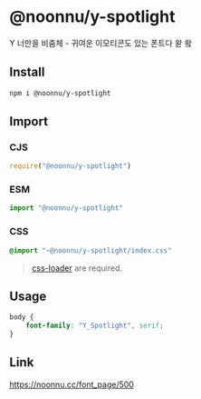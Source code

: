 # @noonnu/y-spotlight
Y 너만을 비춤체 - 귀여운 이모티콘도 있는 폰트다 왇 왘

## Install
```sh
npm i @noonnu/y-spotlight
```
## Import
### CJS
```js
require("@noonnu/y-spotlight")
```
### ESM
```js
import "@noonnu/y-spotlight"
```
### CSS 
```css
@import "~@noonnu/y-spotlight/index.css"
```
> [css-loader](https://github.com/webpack-contrib/css-loader) are required.

## Usage
```css
body {
    font-family: "Y_Spotlight", serif;
}
```

## Link
https://noonnu.cc/font_page/500